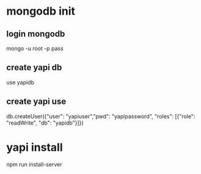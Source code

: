 # mongodb init
## login mongodb
mongo -u root -p pass
## create yapi db
use yapidb
## create yapi use
db.createUser({"user": "yapiuser","pwd": "yapipassword", "roles": [{"role": "readWrite", "db": "yapidb"}]})
# yapi install
npm run install-server
